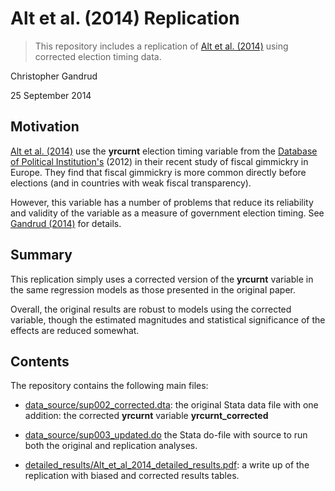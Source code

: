 Alt et al. (2014) Replication
==========================

> This repository includes a replication of [Alt et al. (2014)](http://dx.doi.org/10.1017/S0007123414000064)
using corrected election timing data.

Christopher Gandrud

25 September 2014

## Motivation

[Alt et al. (2014)](http://dx.doi.org/10.1017/S0007123414000064)
use the **yrcurnt** election timing variable from the
[Database of Political Institution's](http://go.worldbank.org/2EAGGLRZ40) (2012)
in their recent study of fiscal gimmickry in Europe. They find that fiscal
gimmickry is more common directly before elections (and in countries with weak fiscal transparency).

However, this variable has a number of problems that reduce its reliability and
validity of the variable as a measure of government election timing. See
[Gandrud (2014)](https://github.com/christophergandrud/yrcurnt_corrected)
for details.

## Summary

This replication simply uses a corrected version of the **yrcurnt** variable in the
same regression models as those presented in the original paper.

Overall, the original results are robust to models using the corrected variable,
though the estimated magnitudes and statistical significance of the effects are
reduced somewhat.

## Contents

The repository contains the following main files:

- [data_source/sup002_corrected.dta](data_source/sup002_corrected.dta): the original
Stata data file with one addition: the corrected **yrcurnt** variable **yrcurnt_corrected**

- [data_source/sup003_updated.do](data_source/sup003_updated.do) the Stata do-file
with source to run both the original and replication analyses.

- [detailed_results/Alt_et_al_2014_detailed_results.pdf](detailed_results/Alt_et_al_2014_detailed_results.pdf):
a write up of the replication with biased and corrected results tables.
